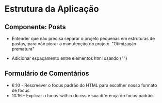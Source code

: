 # Estrutura da Aplicação

## Componente: Posts

- Entender que não precisa separar o projeto pequenas em estruturas de pastas, para não piorar a manutenção do projeto. "Otimização prematura"

- Adicionar espaçamento entre elementos html usando {' '}

## Formulário de Comentários

- 6:10 - Rescreever o focus padrão do HTML para escolher nosso formato de focus.
- 10:16 - Explicar o focus-within do css e sua diferença do focus padrão.
